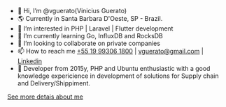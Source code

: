 - 👋 Hi, I’m @vguerato(Vinicius Guerato)
- 🌎 Currently in Santa Barbara D'Oeste, SP - Brazil.  
- 👀 I’m interested in PHP | Laravel | Flutter development 
- 🌱 I’m currently learning Go, InfluxDB and RocksDB  
- 💞️ I’m looking to collaborate on private companies
- 📫 How to reach me [+55 19 99306 1800](https://api.whatsapp.com/send?phone=5519993061800) | vguerato@gmail.com | [Linkedin](https://www.linkedin.com/in/vinicius-guerato/)
- 🙋 Developer from 2015y, PHP and Ubuntu enthusiastic with a good knowledge expericience in development of solutions for Supply chain and Delivery/Shippiment.

[See more detais about me](https://github.com/vguerato/vguerato/blob/main/CURRICULUM.md)
